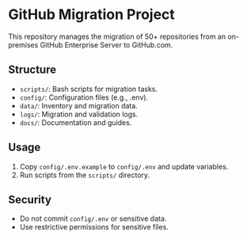 # GitHub Migration Project

This repository manages the migration of 50+ repositories from an on-premises GitHub Enterprise Server to GitHub.com.

## Structure
- `scripts/`: Bash scripts for migration tasks.
- `config/`: Configuration files (e.g., .env).
- `data/`: Inventory and migration data.
- `logs/`: Migration and validation logs.
- `docs/`: Documentation and guides.

## Usage
1. Copy `config/.env.example` to `config/.env` and update variables.
2. Run scripts from the `scripts/` directory.

## Security
- Do not commit `config/.env` or sensitive data.
- Use restrictive permissions for sensitive files.
